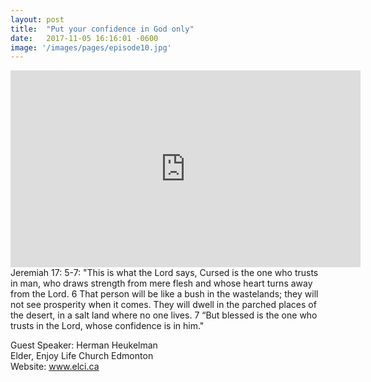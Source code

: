 ```yaml
---
layout: post
title:  "Put your confidence in God only"
date:   2017-11-05 16:16:01 -0600
image: '/images/pages/episode10.jpg'
---
```

<iframe width="560" height="315" src="https://www.youtube.com/embed/p2hdEpFg6LY" frameborder="0" allowfullscreen></iframe>
Jeremiah 17: 5-7: "This is what the Lord says, Cursed is the one who trusts in man, who draws strength from mere flesh and whose heart turns away from the Lord. 6 That person will be like a bush in the wastelands; they will not see prosperity when it comes. They will dwell in the parched places of the desert, in a salt land where no one lives. 7 “But blessed is the one who trusts in the Lord, whose confidence is in him."<br>

Guest Speaker: Herman Heukelman <br>
Elder, Enjoy Life Church Edmonton <br>
Website: <a href="http://www.elci.ca">www.elci.ca</a> <br>
